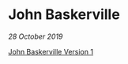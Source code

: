 John Baskerville
================

*28 October 2019*

[John Baskerville Version 1](https://eleventhirty.github.io/john_baskerville/baskerville1.html)